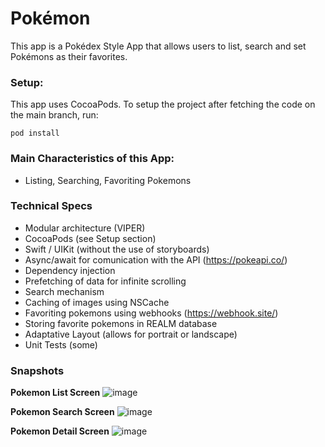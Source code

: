 Pokémon
===============================

This app is a Pokédex Style App that allows users to list, search and set Pokémons as their favorites.

### Setup:

This app uses CocoaPods. To setup the project after fetching the code on the main branch, run:

```
pod install
```

### Main Characteristics of this App:

* Listing, Searching, Favoriting Pokemons

### Technical Specs

* Modular architecture (VIPER)
* CocoaPods (see Setup section)
* Swift / UIKit (without the use of storyboards)
* Async/await for comunication with the API (https://pokeapi.co/)
* Dependency injection
* Prefetching of data for infinite scrolling
* Search mechanism
* Caching of images using NSCache
* Favoriting pokemons using webhooks (https://webhook.site/)
* Storing favorite pokemons in REALM database 
* Adaptative Layout (allows for portrait or landscape)
* Unit Tests (some)

### Snapshots

**Pokemon List Screen**
![image](https://github.com/miguelmartins84/Pokemon/assets/39056937/30563df3-b599-4d62-a7a0-0aa3ab32077a=250x250)
 
**Pokemon Search Screen**
![image](https://github.com/miguelmartins84/Pokemon/assets/39056937/2dcfe336-2ec1-4df4-be99-0031d2d52d11=250x250) 

**Pokemon Detail Screen**
![image](https://github.com/miguelmartins84/Pokemon/assets/39056937/71d46c0b-67f7-4511-acc0-075ddc8501a2=250x250)
